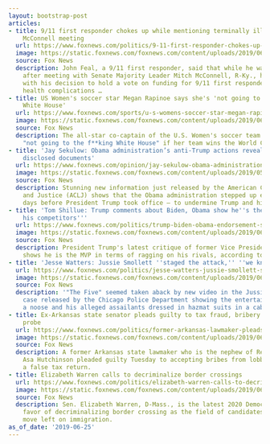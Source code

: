 ```yaml
---
layout: bootstrap-post
articles:
- title: 9/11 first responder chokes up while mentioning terminally ill friend after
    McConnell meeting
  url: https://www.foxnews.com/politics/9-11-first-responder-chokes-up-during-presser-while-mentioning-terminally-ill-friend
  image: https://static.foxnews.com/foxnews.com/content/uploads/2019/06/ContentBroker_contentid-0181108f49c6459d93d3ca655b2ae99f.png
  source: Fox News
  description: John Feal, a 9/11 first responder, said that while he wasn't "happy"
    after meeting with Senate Majority Leader Mitch McConnell, R-Ky., he was satisfied
    with his decision to hold a vote on funding for 9/11 first responders who encountered
    health complications …
- title: US Women's soccer star Megan Rapinoe says she's 'not going to the f---ing
    White House'
  url: https://www.foxnews.com/sports/u-s-womens-soccer-star-megan-rapinoe-says-shes-not-going-to-the-fking-white-house
  image: https://static.foxnews.com/foxnews.com/content/uploads/2019/06/Megan-Rapinoe.jpg
  source: Fox News
  description: The all-star co-captain of the U.S. Women's soccer team says she's
    "not going to the f**king White House" if her team wins the World Cup.
- title: 'Jay Sekulow: Obama administration’s anti-Trump actions revealed in newly
    disclosed documents'
  url: https://www.foxnews.com/opinion/jay-sekulow-obama-administrations-anti-trump-actions-revealed-in-newly-disclosed-documents
  image: https://static.foxnews.com/foxnews.com/content/uploads/2019/05/Comey-Clapper-Brennan-2.jpg
  source: Fox News
  description: Stunning new information just released by the American Center for Law
    and Justice (ACLJ) shows that the Obama administration stepped up efforts – just
    days before President Trump took office – to undermine Trump and his administration.
- title: 'Tom Shillue: Trump comments about Biden, Obama show he''s the ''MVP of trolling
    his competitors'''
  url: https://www.foxnews.com/politics/trump-biden-obama-endorsement-shillue
  image: https://static.foxnews.com/foxnews.com/content/uploads/2019/06/Biden-Trump-AP-Getty.jpg
  source: Fox News
  description: President Trump's latest critique of former Vice President Joe Biden
    shows he is the MVP in terms of ragging on his rivals, according to Tom Shillue.
- title: 'Jesse Watters: Jussie Smollett ''staged the attack,'' ''we know the truth'''
  url: https://www.foxnews.com/politics/jesse-watters-jussie-smollett-staged-the-attack-we-know-the-truth
  image: https://static.foxnews.com/foxnews.com/content/uploads/2019/06/Watters-Smollett_FOX-AP.jpg
  source: Fox News
  description: '"The Five" seemed taken aback by new video in the Jussie Smollett
    case released by the Chicago Police Department showing the entertainer wearing
    a noose and his alleged assailants dressed in hazmat suits in a cab.'
- title: Ex-Arkansas state senator pleads guilty to tax fraud, bribery in corruption
    probe
  url: https://www.foxnews.com/politics/former-arkansas-lawmaker-pleads-guilty-to-tax-fraud-bribery-in-corruption-probe
  image: https://static.foxnews.com/foxnews.com/content/uploads/2019/06/AP19175583759650.jpg
  source: Fox News
  description: A former Arkansas state lawmaker who is the nephew of Republican Gov.
    Asa Hutchinson pleaded guilty Tuesday to accepting bribes from lobbyists and filing
    a false tax return.
- title: Elizabeth Warren calls to decriminalize border crossings
  url: https://www.foxnews.com/politics/elizabeth-warren-calls-to-decriminalize-border-crossings
  image: https://static.foxnews.com/foxnews.com/content/uploads/2019/06/Elizabeth-Warren-Wall.jpg
  source: Fox News
  description: Sen. Elizabeth Warren, D-Mass., is the latest 2020 Democrat to be in
    favor of decriminalizing border crossing as the field of candidates continue to
    move left on immigration.
as_of_date: '2019-06-25'
---
```


